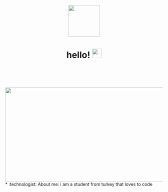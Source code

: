 <div id="header" align="center">
  <img src="https://media2.giphy.com/media/MT5UUV1d4CXE2A37Dg/giphy.gif?cid=ecf05e47xlv22v8guf0lqy5l06ne5cixo26eq9cj420jlt75&rid=giphy.gif&ct=gf" width="100"/>
  <h1>
  hello!
  <img src="https://media.giphy.com/media/hvRJCLFzcasrR4ia7z/giphy.gif" width="30px"/>
</div>

<br> 
<br>
<br>
<br>

<div align="center">
  <img src="https://media.giphy.com/media/dWesBcTLavkZuG35MI/giphy.gif" width="600" height="300"/>
</div>
  * :technologist: About me: i am a student from turkey that loves to code
  
 
 
